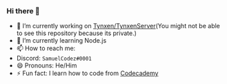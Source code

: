### Hi there 👋


- 🔭 I’m currently working on <a href="https://github.com/Tynxen/TynxenServer">Tynxen/TynxenServer</a>(You might not be able to see this repository because its private.)
- 🌱 I’m currently learning Node.js
- 📫 How to reach me: 
- Discord: <code>SamuelCodez#0001</code>
- 😄 Pronouns: He/Him
- ⚡ Fun fact: I learn how to code from <a href="https://codecademy.com">Codecademy</a>

